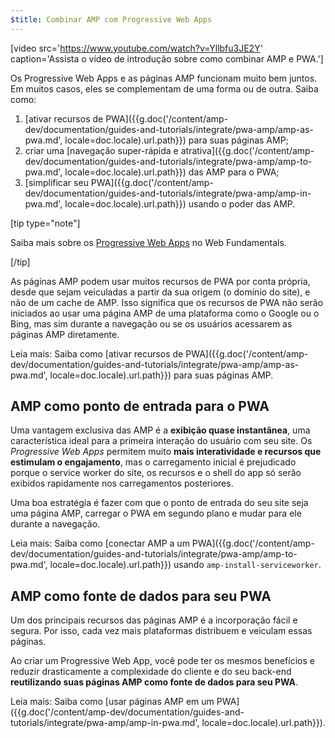 ```yaml
---
$title: Combinar AMP com Progressive Web Apps
---
```


[video src='https://www.youtube.com/watch?v=Yllbfu3JE2Y' caption='Assista o vídeo de introdução sobre como combinar AMP e PWA.']

Os Progressive Web Apps e as páginas AMP funcionam muito bem juntos. Em muitos casos, eles se complementam de uma forma ou de outra. Saiba como:

1. [ativar recursos de PWA]({{g.doc('/content/amp-dev/documentation/guides-and-tutorials/integrate/pwa-amp/amp-as-pwa.md', locale=doc.locale).url.path}}) para suas páginas AMP;
2. criar uma [navegação super-rápida e atrativa]({{g.doc('/content/amp-dev/documentation/guides-and-tutorials/integrate/pwa-amp/amp-to-pwa.md', locale=doc.locale).url.path}}) das AMP para o PWA;
3. [simplificar seu PWA]({{g.doc('/content/amp-dev/documentation/guides-and-tutorials/integrate/pwa-amp/amp-in-pwa.md', locale=doc.locale).url.path}}) usando o poder das AMP.

[tip type="note"]

Saiba mais sobre os [Progressive Web Apps](https://developers.google.com/web/progressive-web-apps/) no Web Fundamentals.

[/tip]

As páginas AMP podem usar muitos recursos de PWA por conta própria, desde que sejam veiculadas a partir da sua origem (o domínio do site), e não de um cache de AMP. Isso significa que os recursos de PWA não serão iniciados ao usar uma página AMP de uma plataforma como o Google ou o Bing, mas sim durante a navegação ou se os usuários acessarem as páginas AMP diretamente.

Leia mais: Saiba como [ativar recursos de PWA]({{g.doc('/content/amp-dev/documentation/guides-and-tutorials/integrate/pwa-amp/amp-as-pwa.md', locale=doc.locale).url.path}}) para suas páginas AMP.

## AMP como ponto de entrada para o PWA

Uma vantagem exclusiva das AMP é a **exibição quase instantânea**, uma característica ideal para a primeira interação do usuário com seu site. Os *Progressive Web Apps* permitem muito **mais interatividade e recursos que estimulam o engajamento**, mas o carregamento inicial é prejudicado porque o service worker do site, os recursos e o shell do app só serão exibidos rapidamente nos carregamentos posteriores.

Uma boa estratégia é fazer com que o ponto de entrada do seu site seja uma página AMP, carregar o PWA em segundo plano e mudar para ele durante a navegação.

Leia mais: Saiba como [conectar AMP a um PWA]({{g.doc('/content/amp-dev/documentation/guides-and-tutorials/integrate/pwa-amp/amp-to-pwa.md', locale=doc.locale).url.path}}) usando `amp-install-serviceworker`.

## AMP como fonte de dados para seu PWA

Um dos principais recursos das páginas AMP é a incorporação fácil e segura. Por isso, cada vez mais plataformas distribuem e veiculam essas páginas.

Ao criar um Progressive Web App, você pode ter os mesmos benefícios e reduzir drasticamente a complexidade do cliente e do seu back-end **reutilizando suas páginas AMP como fonte de dados para seu PWA**.

Leia mais: Saiba como [usar páginas AMP em um PWA]({{g.doc('/content/amp-dev/documentation/guides-and-tutorials/integrate/pwa-amp/amp-in-pwa.md', locale=doc.locale).url.path}}).
